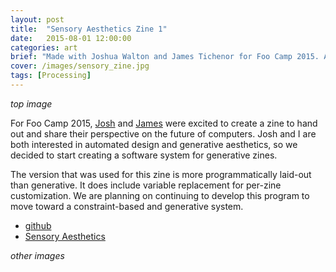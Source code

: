 ```yaml
---
layout: post
title:  "Sensory Aesthetics Zine 1"
date:   2015-08-01 12:00:00
categories: art
brief: "Made with Joshua Walton and James Tichenor for Foo Camp 2015. A zine discussiing sensing and our relationship to computers. The zine was laid out programmatically using custom software that Josh and I wrote."
cover: /images/sensory_zine.jpg
tags: [Processing]
---
```

_top image_

For Foo Camp 2015, [Josh](https://twitter.com/brunchstorm) and [James](https://twitter.com/jamestichenor) were excited to create a zine to hand out and share their perspective on the future of computers. Josh and I are both interested in automated design and generative aesthetics, so we decided to start creating a software system for generative zines.

The version that was used for this zine is more programmatically laid-out than generative. It does include variable replacement for per-zine customization. We are planning on continuing to develop this program to move toward a constraint-based and generative system.

* [github](https://github.com/adenine/sensory-aesthetics-zine-01/)
* [Sensory Aesthetics](http://sensory.cc)

_other images_

